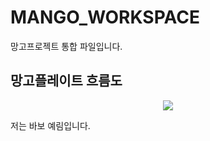 # MANGO_WORKSPACE
망고프로젝트 통합 파일입니다.

## 망고플레이트 흐름도
<p align="center">
    <img src="https://github.com/yelo-o/MANGO_WORKSPACE/assets/64743180/7926f5ac-69dc-49d7-8e5d-7569d9a88bc0">
</p>

저는 바보 예림입니다.
